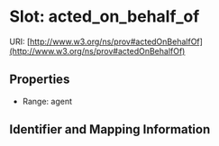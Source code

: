 # Slot: acted_on_behalf_of

URI: [http://www.w3.org/ns/prov#actedOnBehalfOf](http://www.w3.org/ns/prov#actedOnBehalfOf)



<!-- no inheritance hierarchy -->


## Properties

 * Range: agent



## Identifier and Mapping Information





